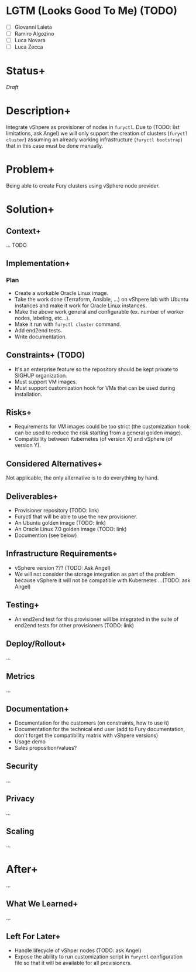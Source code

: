 # LGTM (Looks Good To Me) (TODO)

- [ ] Giovanni Laieta
- [ ] Ramiro Algozino
- [ ] Luca Novara
- [ ] Luca Zecca

# Status+

_Draft_

# Description+

Integrate vShpere as provisioner of nodes in `furyctl`. Due to (TODO:
list limitations, ask Angel) we will only support the creation of
clusters (`furyctl cluster`) assuming an already working
infrastructure (`furyctl bootstrap`) that in this case must be done
manually.

# Problem+

Being able to create Fury clusters using vSphere node provider.

# Solution+

## Context+

... TODO

## Implementation+

### Plan

- Create a workable Oracle Linux image.
- Take the work done (Terraform, Ansible, ...) on vShpere lab with
  Ubuntu instances and make it work for Oracle Linux instances.
- Make the above work general and configurable (ex. number of worker
  nodes, labeling, etc...).
- Make it run with `furyctl cluster` command.
- Add end2end tests.
- Write documentation.

## Constraints+ (TODO)

- It's an enterprise feature so the repository should be kept private
  to SIGHUP organization.
- Must support VM images.
- Must support customization hook for VMs that can be used during
  installation.

## Risks+

- Requirements for VM images could be too strict (the customization
  hook can be used to reduce the risk starting from a general golden
  image).
- Compatibility between Kubernetes (of version X) and vSphere (of
  version Y).

## Considered Alternatives+

Not applicable, the only alternative is to do everything by hand.

## Deliverables+

- Provisioner repository (TODO: link)
- Furyctl that will be able to use the new provisioner.
- An Ubuntu golden image (TODO: link)
- An Oracle Linux 7.0 golden image (TODO: link)
- Documention (see below)

## Infrastructure Requirements+

- vSphere version ??? (TODO: Ask Angel)
- We will not consider the storage integration as part of the problem
  because vSphere it will not be compatible with Kubernetes ...(TODO:
  ask Angel)

## Testing+

- An end2end test for this provisioner will be integrated in the suite
  of end2end tests for other provisioners (TODO: link)

## Deploy/Rollout+

...

## Metrics

...

## Documentation+

- Documentation for the customers (on constraints, how to use it)
- Documentation for the technical end user (add to Fury documentation,
  don't forget the compatibility matrix with vShpere versions)
- Usage demo
- Sales proposition/values?

## Security

...

## Privacy

...

## Scaling

...

# After+

...

## What We Learned+

...

## Left For Later+

- Handle lifecycle of vShper nodes (TODO: ask Angel)
- Expose the ability to run customization script in `furyctl`
  configuration file so that it will be available for all
  provisioners.
